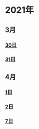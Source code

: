# 2021年
## 3月
### [30日](https://github.com/mylu314/blog/blob/main/%E6%97%B6%E9%97%B4%E7%BA%BF/2021/Mar./30.md)
### [31日](https://github.com/mylu314/blog/edit/main/%E6%97%B6%E9%97%B4%E7%BA%BF/2021/Mar./31.md)
## 4月
### [1日](https://github.com/mylu314/blog/blob/main/timeline/2021/April/1.md)
### [2日](https://github.com/mylu314/blog/blob/main/timeline/2021/April/2.md)
### [7日](https://github.com/mylu314/blog/blob/main/timeline/2021/April/7.md)
